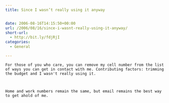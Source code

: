 ```yaml
---
title: Since I wasn’t really using it anyway


date: 2006-08-16T14:15:50+00:00
url: /2006/08/16/since-i-wasnt-really-using-it-anyway/
short-url:
  - http://bit.ly/fdjRjI
categories:
  - General

---
```

<div class='microid-mailto+http:sha1:ef5513ce1abaa8e6ae0c4cfe8a4953d3e6ba4054'>
  
    For those of you who care, you can remove my cell number from the list of ways you can get in contact with me. Contributing factors: trimming the budget and I wasn't really using it.
  
  
  
    Home and work numbers remain the same, but email remains the best way to get ahold of me.
  
